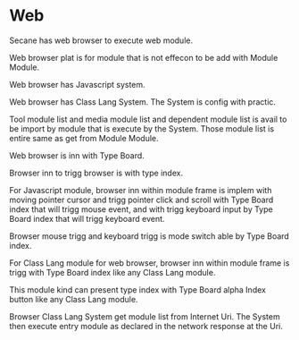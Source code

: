 # Web

Secane has web browser to execute web module.

Web browser plat is for module that is not effecon to be add
with Module Module.

Web browser has Javascript system.

Web browser has Class Lang System.
The System is config with practic.

Tool module list and media module list and dependent module list is avail
to be import by module that is execute by the System.
Those module list is entire same as get from Module Module.

Web browser is inn with Type Board.

Browser inn to trigg browser is with type index.

For Javascript module, 
browser inn within module frame is implem with moving pointer cursor and
trigg pointer click and scroll with Type Board index that will trigg mouse event, 
and with trigg keyboard input by Type Board index that will trigg
keyboard event.

Browser mouse trigg and keyboard trigg is mode switch able by Type Board index.

For Class Lang module for web browser,
browser inn within module frame is trigg with Type Board index like any
Class Lang module.

This module kind can present type index with Type Board alpha Index button
like any Class Lang module.

Browser Class Lang System get module list from Internet Uri.
The System then execute entry module as declared in the network response at the Uri.